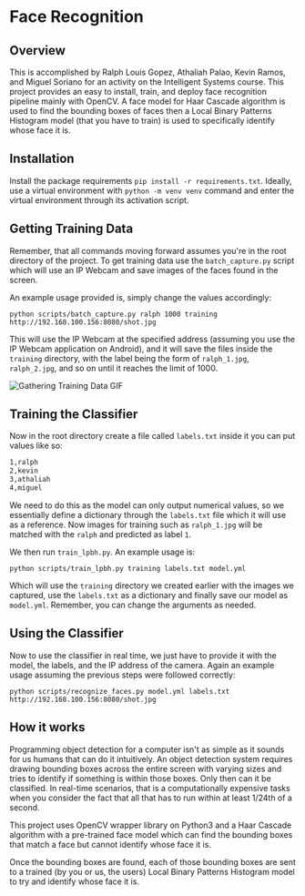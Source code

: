 # Face Recognition
## Overview
This is accomplished by Ralph Louis Gopez, Athaliah Palao, Kevin Ramos, and Miguel Soriano for an activity on the Intelligent Systems course. This project provides an easy to install, train, and deploy face recognition pipeline mainly with OpenCV. A face model for Haar Cascade algorithm is used to find the bounding boxes of faces then a Local Binary Patterns Histogram model (that you have to train) is used to specifically identify whose face it is.

## Installation
Install the package requirements `pip install -r requirements.txt`. Ideally, use a virtual environment with `python -m venv venv` command and enter the virtual environment through its activation script.

## Getting Training Data 
Remember, that all commands moving forward assumes you're in the root directory of the project. To get training data use the `batch_capture.py` script which will use an IP Webcam and save images of the faces found in the screen. 

An example usage provided is, simply change the values accordingly:
```
python scripts/batch_capture.py ralph 1000 training http://192.168.100.156:8080/shot.jpg
```

This will use the IP Webcam at the specified address (assuming you use the IP Webcam application on Android), and it will save the files inside the `training` directory, with the label being the form of `ralph_1.jpg`, `ralph_2.jpg`, and so on until it reaches the limit of 1000.

![Gathering Training Data GIF](/demo/gathering.gif)

## Training the Classifier
Now in the root directory create a file called `labels.txt` inside it you can put values like so:
```txt
1,ralph
2,kevin
3,athaliah
4,miguel
```
We need to do this as the model can only output numerical values, so we essentially define a dictionary through the `labels.txt` file which it will use as a reference. Now images for training such as `ralph_1.jpg` will be matched with the `ralph` and predicted as label `1`.

We then run `train_lpbh.py`. An example usage is:
```
python scripts/train_lpbh.py training labels.txt model.yml
```

Which will use the `training` directory we created earlier with the images we captured, use the `labels.txt` as a dictionary and finally save our model as `model.yml`. Remember, you can change the arguments as needed.

## Using the Classifier
Now to use the classifier in real time, we just have to provide it with the model, the labels, and the IP address of the camera. Again an example usage assuming the previous steps were followed correctly:
```
python scripts/recognize_faces.py model.yml labels.txt http://192.168.100.156:8080/shot.jpg
```

## How it works
Programming object detection for a computer isn't as simple as it sounds for us humans that can do it intuitively. An object detection system requires drawing bounding boxes across the entire screen with varying sizes and tries to identify if something is within those boxes. Only then can it be classified. In real-time scenarios, that is a computationally expensive tasks when you consider the fact that all that has to run within at least 1/24th of a second.

This project uses OpenCV wrapper library on Python3 and a Haar Cascade algorithm with a pre-trained face model which can find the bounding boxes that match a face but cannot identify whose face it is.

Once the bounding boxes are found, each of those bounding boxes are sent to a trained (by you or us, the users) Local Binary Patterns Histogram model to try and identify whose face it is.